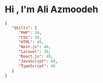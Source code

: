 <h1>Hi , I'm Ali Azmoodeh</h1>


 
 ```json
 {
    "Skills": {
       "PHP": 20,
       "CSS": 30,
       "HTML": 40,
       "Nest.js": 40,
       "Laravel": 30,
       "React.js": 40,
       "JavaScript": 60,
       "TypeScript": 40
    }
 }
 ```
